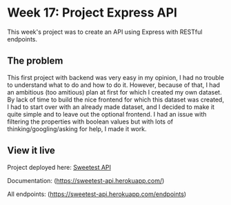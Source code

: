 # Week 17: Project Express API

This week's project was to create an API using Express with RESTful endpoints.

## The problem

This first project with backend was very easy in my opinion, I had no trouble to understand what to do and how to do it. However, because of that, I had an ambitious (too amitious) plan at first for which I created my own dataset. By lack of time to build the nice frontend for which this dataset was created, I had to start over with an already made dataset, and I decided to make it quite simple and to leave out the optional frontend. I had an issue with filtering the properties with boolean values but with lots of thinking/googling/asking for help, I made it work.

## View it live

Project deployed here: [Sweetest API](https://sweetest-api.herokuapp.com/)

Documentation: (https://sweetest-api.herokuapp.com/)

All endpoints: (https://sweetest-api.herokuapp.com/endpoints)
